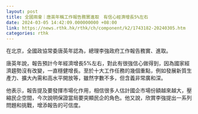 ```yaml
---
layout: post
title: 全國兩會｜唐英年稱工作報告務實進取　有信心經濟增長5%左右
date: 2024-03-05 14:42:09.000000000 +08:00
link: https://news.rthk.hk/rthk/ch/component/k2/1743182-20240305.htm
categories: rthk
---
```


在北京，全國政協常委唐英年認為，總理李強政府工作報告務實、進取。

唐英年說，報告預計今年經濟增長5%左右，對此有很強信心做得到，因為國家經濟趨勢沒有改變，一直穩健增長。至於十大工作任務的幾個重點，例如發展新質生產力、擴大內需和高水平開放等，雖然字數不多，但含義非常廣和深。

他表示，報告提及要發揮市場化作用，相信很多人估計國企市場份額越來越大，壓縮民企空間，今次說明保證當局要突顯民企的角色。他又說，欣賞李強提出一系列問題和挑戰，增添報告的可信度。
